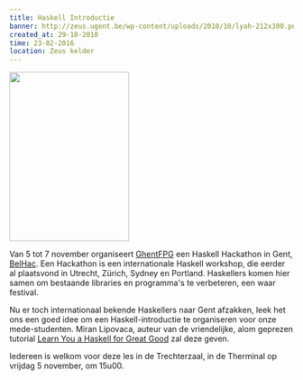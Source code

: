 ```yaml
---
title: Haskell Introductie
banner: http://zeus.ugent.be/wp-content/uploads/2010/10/lyah-212x300.png
created_at: 29-10-2010
time: 23-02-2016
location: Zeus kelder
---
```


<a href="https://zeus.ugent.be/wp-content/uploads/2010/10/lyah.png"><img src="http://zeus.ugent.be/wp-content/uploads/2010/10/lyah-212x300.png" alt="" title="lyah" width="212" height="300" class="alignright size-medium wp-image-595" /></a>

Van 5 tot 7 november organiseert <a href="http://www.haskell.org/haskellwiki/Ghent_Functional_Programming_Group">GhentFPG</a> een Haskell Hackathon in Gent, <a href="http://www.haskell.org/haskellwiki/Ghent_Functional_Programming_Group/BelHac">BelHac</a>. Een Hackathon is een internationale Haskell workshop, die eerder al plaatsvond in Utrecht, Zürich, Sydney en Portland. Haskellers komen hier samen om bestaande libraries en programma's te verbeteren, een waar festival.

Nu er toch internationaal bekende Haskellers naar Gent afzakken, leek het ons een goed idee om een Haskell-introductie te organiseren voor onze mede-studenten. Miran Lipovaca, auteur van de vriendelijke, alom geprezen tutorial <a href="http://learnyouahaskell.com/">Learn You a Haskell for Great Good</a> zal deze geven.

Iedereen is welkom voor deze les in de Trechterzaal, in de Therminal op vrijdag 5 november, om 15u00.